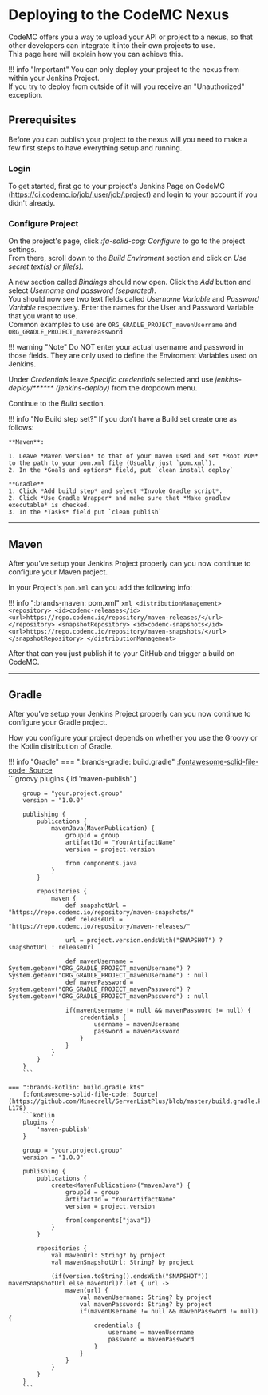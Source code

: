 # Deploying to the CodeMC Nexus
CodeMC offers you a way to upload your API or project to a nexus, so that other developers can integrate it into their own projects to use.  
This page here will explain how you can achieve this.

!!! info "Important"
    You can only deploy your project to the nexus from within your Jenkins Project.  
    If you try to deploy from outside of it will you receive an "Unauthorized" exception.

## Prerequisites
Before you can publish your project to the nexus will you need to make a few first steps to have everything setup and running.

### Login
To get started, first go to your project's Jenkins Page on CodeMC (https://ci.codemc.io/job/:user/job/:project) and login to your account if you didn't already.

### Configure Project
On the project's page, click *:fa-solid-cog: Configure* to go to the project settings.  
From there, scroll down to the *Build Enviroment* section and click on *Use secret text(s) or file(s)*.

A new section called *Bindings* should now open. Click the *Add* button and select *Username and password (separated)*.  
You should now see two text fields called *Username Variable* and *Password Variable* respectively. Enter the names for the User and Password Variable that you want to use.  
Common examples to use are `ORG_GRADLE_PROJECT_mavenUsername` and `ORG_GRADLE_PROJECT_mavenPassword`

!!! warning "Note"
    Do NOT enter your actual username and password in those fields. They are only used to define the Enviroment Variables used on Jenkins.

Under *Credentials* leave *Specific credentials* selected and use *jenkins-deploy/\*\*\*\*\*\* (jenkins-deploy)* from the dropdown menu.

Continue to the *Build* section.

!!! info "No Build step set?"
    If you don't have a Build set create one as follows:
    
    **Maven**:
    
    1. Leave *Maven Version* to that of your maven used and set *Root POM* to the path to your pom.xml file (Usually just `pom.xml`).
    2. In the *Goals and options* field, put `clean install deploy`
    
    **Gradle**
    1. Click *Add build step* and select *Invoke Gradle script*.
    2. Click *Use Gradle Wrapper* and make sure that *Make gradlew executable* is checked.
    3. In the *Tasks* field put `clean publish`

----
## Maven
After you've setup your Jenkins Project properly can you now continue to configure your Maven project.

In your Project's `pom.xml` can you add the following info:

!!! info ":brands-maven: pom.xml"
    ```xml
    <distributionManagement>
      <repository>
        <id>codemc-releases</id>
        <url>https://repo.codemc.io/repository/maven-releases/</url>
      </repository>
      <snapshotRepository>
        <id>codemc-snapshots</id>
        <url>https://repo.codemc.io/repository/maven-snapshots/</url>
      </snapshotRepository>
    </distributionManagement>
    ```

After that can you just publish it to your GitHub and trigger a build on CodeMC.

----
## Gradle
After you've setup your Jenkins Project properly can you now continue to configure your Gradle project.

How you configure your project depends on whether you use the Groovy or the Kotlin distribution of Gradle.

!!! info "Gradle"
    === ":brands-gradle: build.gradle"
        [:fontawesome-solid-file-code: Source](https://docs.gradle.org/current/userguide/publishing_maven.html#publishing_maven:complete_example)  
        ```groovy
        plugins {
            id 'maven-publish'
        }
        
        group = "your.project.group"
        version = "1.0.0"
        
        publishing {
            publications {
                mavenJava(MavenPublication) {
                    groupId = group
                    artifactId = "YourArtifactName"
                    version = project.version
                    
                    from components.java
                }
            }
            
            repositories {
                maven {
                    def snapshotUrl = "https://repo.codemc.io/repository/maven-snapshots/"
                    def releaseUrl = "https://repo.codemc.io/repository/maven-releases/"
                    
                    url = project.version.endsWith("SNAPSHOT") ? snapshotUrl : releaseUrl
                    
                    def mavenUsername = System.getenv("ORG_GRADLE_PROJECT_mavenUsername") ? System.getenv("ORG_GRADLE_PROJECT_mavenUsername") : null
                    def mavenPassword = System.getenv("ORG_GRADLE_PROJECT_mavenPassword") ? System.getenv("ORG_GRADLE_PROJECT_mavenPassword") : null
                    
                    if(mavenUsername != null && mavenPassword != null) {
                        credentials {
                            username = mavenUsername
                            password = mavenPassword
                        }
                    }
                }
            }
        }
        ```
    
    === ":brands-kotlin: build.gradle.kts"
        [:fontawesome-solid-file-code: Source](https://github.com/Minecrell/ServerListPlus/blob/master/build.gradle.kts#L146-L178)  
        ```kotlin
        plugins {
            'maven-publish'
        }
        
        group = "your.project.group"
        version = "1.0.0"
        
        publishing {
            publications {
                create<MavenPublication>("mavenJava") {
                    groupId = group
                    artifactId = "YourArtifactName"
                    version = project.version
                    
                    from(components["java"])
                }
            }
            
            repositories {
                val mavenUrl: String? by project
                val mavenSnapshotUrl: String? by project
                
                (if(version.toString().endsWith("SNAPSHOT")) mavenSnapshotUrl else mavenUrl)?.let { url ->
                    maven(url) {
                        val mavenUsername: String? by project
                        val mavenPassword: String? by project
                        if(mavenUsername != null && mavenPassword != null) {
                            credentials {
                                username = mavenUsername
                                password = mavenPassword
                            }
                        }
                    }
                }
            }
        }
        ```
